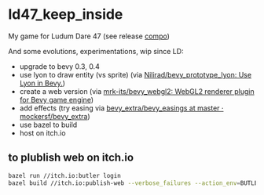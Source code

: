 # ld47_keep_inside

My game for Ludum Dare 47 (see release [compo](https://github.com/davidB/ld47_keep_inside/releases/tag/compo))

And some evolutions, experimentations, wip since LD:

- upgrade to bevy 0.3, 0.4
- use lyon to draw entity (vs sprite) (via [Nilirad/bevy_prototype_lyon: Use Lyon in Bevy.](https://github.com/Nilirad/bevy_prototype_lyon))
- create a web version (via [mrk-its/bevy_webgl2: WebGL2 renderer plugin for Bevy game engine](https://github.com/mrk-its/bevy_webgl2))
- add effects (try easing via [bevy_extra/bevy_easings at master · mockersf/bevy_extra](https://github.com/mockersf/bevy_extra/tree/master/bevy_easings))
- use bazel to build
- host on itch.io

## to plublish web on itch.io

```sh
bazel run //itch.io:butler login
bazel build //itch.io:publish-web --verbose_failures --action_env=BUTLER_API_KEY=$(cat  $HOME/.config/itch/butler_creds)
```
